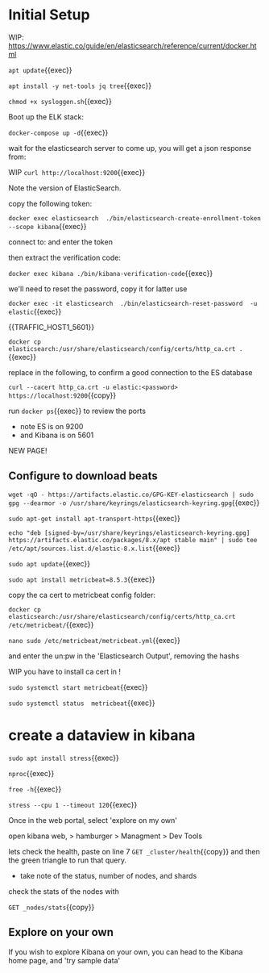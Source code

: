 
# Initial Setup

WIP: https://www.elastic.co/guide/en/elasticsearch/reference/current/docker.html

`apt update`{{exec}}

`apt install -y net-tools jq tree`{{exec}}

`chmod +x sysloggen.sh`{{exec}}

Boot up the ELK stack:

`docker-compose up -d`{{exec}}

wait for the elasticsearch server to come up, you will get a json response from:

WIP `curl http://localhost:9200`{{exec}}

Note the version of ElasticSearch.

copy the following token:

`docker exec elasticsearch  ./bin/elasticsearch-create-enrollment-token --scope kibana`{{exec}}

connect to: and enter the token

then extract the verification code:

`docker exec kibana ./bin/kibana-verification-code`{{exec}}

we'll need to reset the password, copy it for latter use

`docker exec -it elasticsearch  ./bin/elasticsearch-reset-password  -u elastic`{{exec}}

{{TRAFFIC_HOST1_5601}}

`docker cp elasticsearch:/usr/share/elasticsearch/config/certs/http_ca.crt .`{{exec}}

replace <password> in the following, to confirm a good connection to the ES database

`curl --cacert http_ca.crt -u elastic:<password> https://localhost:9200`{{copy}}

run `docker ps`{{exec}} to review the ports  
 - note ES is on 9200
 - and Kibana is on 5601


 NEW PAGE!

## Configure to download beats

`wget -qO - https://artifacts.elastic.co/GPG-KEY-elasticsearch | sudo gpg --dearmor -o /usr/share/keyrings/elasticsearch-keyring.gpg`{{exec}}

`sudo apt-get install apt-transport-https`{{exec}}

`echo "deb [signed-by=/usr/share/keyrings/elasticsearch-keyring.gpg] https://artifacts.elastic.co/packages/8.x/apt stable main" | sudo tee /etc/apt/sources.list.d/elastic-8.x.list`{{exec}}

`sudo apt update`{{exec}}

`sudo apt install metricbeat=8.5.3`{{exec}}

copy the ca cert to metricbeat config folder:

`docker cp elasticsearch:/usr/share/elasticsearch/config/certs/http_ca.crt /etc/metricbeat/`{{exec}}

`nano sudo /etc/metricbeat/metricbeat.yml`{{exec}}

and enter the un:pw  in the 'Elasticsearch Output', removing  the hashs

WIP you have to install ca cert in !



`sudo systemctl start metricbeat`{{exec}}

`sudo systemctl status  metricbeat`{{exec}}

# create a dataview in kibana

`sudo apt install stress`{{exec}}

`nproc`{{exec}}

`free -h`{{exec}}

`stress --cpu 1 --timeout 120`{{exec}}




Once in the web portal, select 'explore on my own'


open kibana web, > hamburger > Managment > Dev Tools

lets check the health, paste on line 7 `GET _cluster/health`{{copy}} and then the green triangle to run that query.

- take note of the status, number of nodes, and shards

check the stats of the nodes with

`GET _nodes/stats`{{copy}}

## Explore on your own

If you wish to explore Kibana on your own, you can head to the Kibana home page, and 'try sample data'

